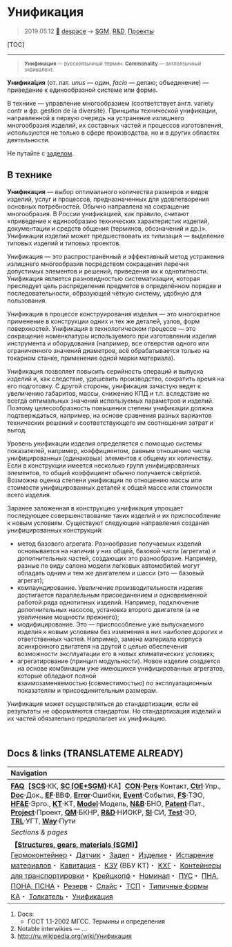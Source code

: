 # Унификация
> 2019.05.12 [🚀](../index/index.md) [despace](index.md) → [SGM](sc.md), [R&D](rnd.md), [Проекты](project.md)

[TOC]

---

> <small>**Унификация** — русскоязычный термин. **Commonality** — англоязычный эквивалент.</small>

**Унифика́ция** (от. лат. *unus* — один, *facio* — делаю; объединение) — приведение к единообразной системе или форме.

В технике — управление многообразием (соответствует англ. variety contr и фр. gestion de la diversité). Принципы технической унификации, направленной в первую очередь на устранение излишнего многообразия изделий, их составных частей и процессов изготовления, используются не только в сфере производства, но и в других областях деятельности.

Не путайте с [заделом](margin.md).



## В технике
**Унификация** — выбор оптимального количества размеров и видов изделий, услуг и процессов, предназначенных для удовлетворения основных потребностей. Обычно направлена на сокращение многообразия. В России унификацией, как правило, считают «приведение к единообразию технических характеристик изделий, документации и средств общения (терминов, обозначений и др.)». Унификации изделий может предшествовать их типизация — выделение типовых изделий и типовых проектов.

Унификация — это распространённый и эффективный метод устранения излишнего многообразия посредством сокращения перечня допустимых элементов и решений, приведения их к однотипности. Унификация является разновидностью систематизации, которая преследует цель распределения предметов в определённом порядке и последовательности, образующей чёткую систему, удобную для пользования.

Унификация в процессе конструирования изделия — это многократное применение в конструкции одних и тех же деталей, узлов, форм поверхностей. Унификация в технологическом процессе — это сокращение номенклатуры используемого при изготовлении изделия инструмента и оборудования (например, все отверстия одного или ограниченного значений диаметров, всё обрабатывается только на токарном станке, применение одной марки материала).

Унификация позволяет повысить серийность операций и выпуска изделий и, как следствие, удешевить производство, сократить время на его подготовку. С другой стороны, унификация зачастую ведет к увеличению габаритов, массы, снижению КПД и т.п. вследствие не всегда оптимальных значений используемых параметров и изделий. Поэтому целесообразность повышения степени унификации должна подтверждаться, например, на основе сравнения разных вариантов технических решений и соответствующего им соотношения затрат и выгод.

Уровень унификации изделия определяется с помощью системы показателей, например, коэффициентом, равным отношению числа унифицированных (одинаковых) элементов к общему их количеству. Если в конструкции имеется несколько групп унифицированных элементов, то общий коэффициент обычно получается свёрткой. Возможна оценка степени унификации по отношению массы или стоимости унифицированных деталей к общей массе или стоимости всего изделия.

Заранее заложенная в конструкцию унификация упрощает последующее совершенствование таких изделий и их приспособление к новым условиям. Существуют следующие направления создания унифицированных конструкций:

   - метод базового агрегата. Разнообразие получаемых изделий основывается на наличии у них общей, базовой части (агрегата) и дополнительных частей, создающих это разнообразие. Например, разные по виду салона модели легковых автомобилей могут обладать одним и тем же двигателем и шасси (это — базовый агрегат);
   - компаундирование. Увеличение производительности изделия достигается параллельным присоединением и одновременной работой ряда однотипных изделий. Например, подключение дополнительных насосов, установка второго двигателя (а не увеличение мощности прежнего);
   - модифицирование. Это — приспособление уже выпускаемого изделия к новым условиям без изменения в них наиболее дорогих и ответственных частей. Например, замена материала корпуса асинхронного двигателя на другой с целью обеспечения возможности эксплуатации его в новых климатических условиях;
   - агрегатирование (принцип модульности). Новое изделие создается на основе комбинации уже имеющихся унифицированных агрегатов, которые обладают полной взаимозаменяемостью (совместимостью) по эксплуатационным показателям и присоединительным размерам.

Унификация может осуществляться до стандартизации, если её результаты не оформляются стандартом. Но стандартизация изделий и их частей обязательно предполагает их унификацию.



<p style="page-break-after:always"> </p>

## Docs & links (TRANSLATEME ALREADY)
|Navigation|
|:--|
|**[FAQ](faq.md)**【**[SCS](scs.md)**·КК, **[SC (OE+SGM)](sc.md)**·КА】**[CON](contact.md)·[Pers](person.md)**·Контакт, **[Ctrl](control.md)**·Упр., **[Doc](doc.md)**·Док., **[EF](ef.md)**·ВВФ, **[Error](error.md)**·Ошибки, **[Event](event.md)**·События, **[FS](fs.md)**·ТЭО, **[HF&E](hfe.md)**·Эрго., **[KT](kt.md)**·КТ, **[Model](model.md)**·Модель, **[N&B](nnb.md)**·БНО, **[Patent](патент.md)**·Пат., **[Project](project.md)**·Проект, **[QM](qm.md)**·БКНР, **[R&D](rnd.md)**·НИОКР, **[SI](si.md)**·СИ, **[Test](test.md)**·ЭО, **[TRL](trl.md)**·УГТ, **[Way](way.md)**·Пути|
|*Sections & pages*|
|**【[Structures, gears, materials (SGM)](sc.md)】**<br> [Гермоконтейнер](гермоконтейнер.md)・ [Датчик](sensor.md)・ [Задел](margin.md)・ [Изделие](unit.md)・ [Испарение материалов](mat_sublime.md)・ [Кавитация](cavitation.md)・ [КЗУ](cinu.md) (ВБУ КТ)・ [КХГ](cgs.md)・ [Контейнеры для транспортировки](ship_contain.md)・ [Крейцкопф](crosshead.md)・ [Номинал](nominal.md)・ [ПУС](lag.md)・ [ПНА, ПОНА, ПСНА](devd.md)・ [Резерв](reserve.md)・ [Слайс](слайс.md)・ [ТСП](tsp.md)・ [Типичные формы КА](sc.md)・ [Толкатель](толкатель.md)・ [Унификация](commonality.md)|

   1. Docs:
      - ГОСТ 1.1-2002 МГСС. Термины и определения
   1. Notable interwikies — …
   1. <http://ru.wikipedia.org/wiki/Унификация>
